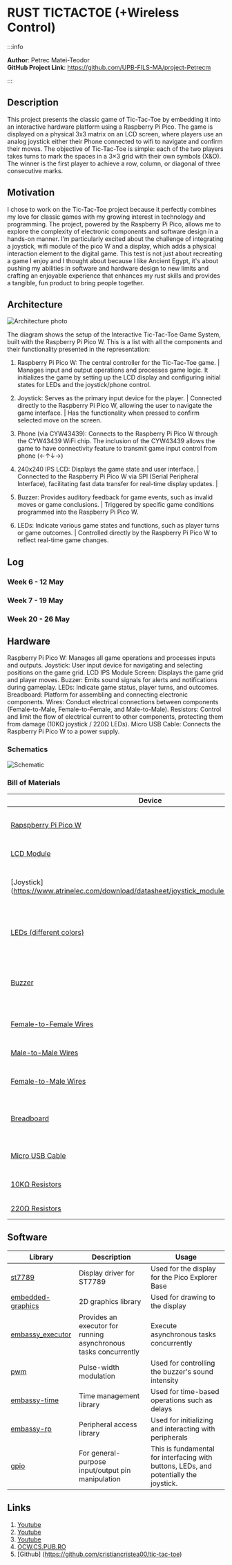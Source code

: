 # RUST TICTACTOE (+Wireless Control)

:::info 

**Author**: Petrec Matei-Teodor \
**GitHub Project Link**: https://github.com/UPB-FILS-MA/project-Petrecm

:::

## Description

This project presents the classic game of Tic-Tac-Toe by embedding it into an interactive hardware platform using a Raspberry Pi Pico. The game is displayed on a physical 3x3 matrix on an LCD screen, where players use an analog joystick either their Phone connected to wifi to navigate and confirm their moves. The objective of Tic-Tac-Toe is simple: each of the two players takes turns to mark the spaces in a 3×3 grid with their own symbols (X&O). The winner is the first player to achieve a row, column, or diagonal of three consecutive marks.

## Motivation

I chose to work on the Tic-Tac-Toe project because it perfectly combines my love for classic games with my growing interest in technology and programming. The project, powered by the Raspberry Pi Pico, allows me to explore the complexity of electronic components and software design in a hands-on manner. I’m particularly excited about the challenge of integrating a joystick, wifi module of the pico W and a display, which adds a physical interaction element to the digital game. This test is not just about recreating a game I enjoy and I thought about because I like Ancient Egypt, it's about pushing my abilities in software and hardware design to new limits and crafting an enjoyable experience that enhances my rust skills and provides a tangible, fun product to bring people together.

## Architecture 

![Architecture photo](./architechture.jpg)

The diagram shows the setup of the Interactive Tic-Tac-Toe Game System, built with the Raspberry Pi Pico W. This is a list with all the components and their functionality presented in the representation:

1) Raspberry Pi Pico W: The central controller for the Tic-Tac-Toe game. | Manages input and output operations and processes game logic.
It initializes the game by setting up the LCD display and configuring initial states for LEDs and the joystick/phone control.

2) Joystick: Serves as the primary input device for the player. | Connected directly to the Raspberry Pi Pico W, allowing the user to navigate the game interface. | Has the functionality when pressed to confirm selected move on the screen.

3) Phone (via CYW43439): Connects to the Raspberry Pi Pico W through the CYW43439 WiFi chip.
The inclusion of the CYW43439 allows the game to have connectivity feature to transmit game input control from phone (←↑↓→)

4) 240x240 IPS LCD: Displays the game state and user interface. | Connected to the Raspberry Pi Pico W via SPI (Serial Peripheral Interface), facilitating fast data transfer for real-time display updates. | 

5) Buzzer: Provides auditory feedback for game events, such as invalid moves or game conclusions. | Triggered by specific game conditions programmed into the Raspberry Pi Pico W.

6) LEDs: Indicate various game states and functions, such as player turns or game outcomes. | Controlled directly by the Raspberry Pi Pico W to reflect real-time game changes.


<!-- ![3D Schematic](./obj.mtl)
![3D Schematic in TinkerCad](./tinker.obj) -->

## Log

<!-- write every week your progress here -->

### Week 6 - 12 May

### Week 7 - 19 May

### Week 20 - 26 May

## Hardware

Raspberry Pi Pico W: Manages all game operations and processes inputs and outputs.
Joystick: User input device for navigating and selecting positions on the game grid.
LCD IPS Module Screen: Displays the game grid and player moves.
Buzzer: Emits sound signals for alerts and notifications during gameplay.
LEDs: Indicate game status, player turns, and outcomes.
Breadboard: Platform for assembling and connecting electronic components.
Wires: Conduct electrical connections between components (Female-to-Male, Female-to-Female, and Male-to-Male).
Resistors: Control and limit the flow of electrical current to other components, protecting them from damage (10KΩ joystick / 220Ω LEDs).
Micro USB Cable: Connects the Raspberry Pi Pico W to a power supply.

### Schematics

![Schematic](kicadschematic.png)

### Bill of Materials

<!-- Fill out this table with all the hardware components that you might need.

The format is 
```
| [Device](link://to/device) | This is used ... | [price](link://to/store) |

```

-->

| Device | Usage | Price |
|--------|--------|-------|
| [Rapspberry Pi Pico W](https://www.raspberrypi.com/documentation/microcontrollers/raspberry-pi-pico.html) | The microcontroller with Wi-Fi connectivity | [35 RON](https://www.optimusdigital.ro/en/raspberry-pi-boards/12394-raspberry-pi-pico-w.html) |
| [LCD Module](https://www.waveshare.com/wiki/1.3inch_LCD_Module) | Display | [71.59 RON](https://www.emag.ro/ecran-lcd-waveshare-1-54-inch-240x240-compatibil-cu-raspberry-pi-arduino-albastru-1-54inchlcdmodulewaveshare18079/pd/DVXYXQMBM/l) |
| [Joystick] (https://www.atrinelec.com/download/datasheet/joystick_module(Atrinelec.com).pdf) | Bi-axial module for movement and confirming action | [5,35 RON](https://www.optimusdigital.ro/ro/senzori-senzori-de-atingere/742-modul-joystick-ps2-biaxial-negru-cu-5-pini.html) |
| [LEDs (different colors)](https://www.farnell.com/datasheets/1498852.pdf) | Using different color LEDs we state player row and game winner | [0.5 RON per LED](https://ardushop.ro/ro/electronica/299-led-5mm.html?search_query=LED&results=242) |
| [Buzzer](https://components101.com/misc/buzzer-pinout-working-datasheet) | Goes off when a wrong movement is detected and when game is finished | [4 RON](https://ardushop.ro/ro/electronica/194-buzzer.html?search_query=buzzer&results=16) |
| [Female-to-Female Wires](https://www.optimusdigital.ro/en/wires-with-connectors/880-fire-colorate-mama-mama-10p-10-cm.html?search_query=wires&results=565) | For connections | [3 lei per pack](https://www.optimusdigital.ro/en/wires-with-connectors/880-fire-colorate-mama-mama-10p-10-cm.html?search_query=wires&results=565) |
| [Male-to-Male Wires](https://www.optimusdigital.ro/en/wires-with-connectors/885-wires-male-male-10p-10cm.html?search_query=wires&results=565) | For connections | [9 lei for 3 packs](https://www.optimusdigital.ro/en/wires-with-connectors/885-wires-male-male-10p-10cm.html?search_query=wires&results=565) |
| [Female-to-Male Wires](https://ardushop.ro/ro/electronica/23-40-x-dupont-cables-female-male-10cm.html?search_query=fire&results=203) | For connections | [5 lei per pack](https://ardushop.ro/ro/electronica/23-40-x-dupont-cables-female-male-10cm.html?search_query=fire&results=203) |
| [Breadboard](https://components101.com/sites/default/files/component_datasheet/Breadboard%20Datasheet.pdfn) | To assembly and connect different components on it | [10 RON](https://ardushop.ro/ro/electronica/33-breadboard-830.html?search_query=breadboard&results=31) |
| [Micro USB Cable](https://www.optimusdigital.ro/en/usb-cables/4576-cablu-albastru-micro-usb.html?search_query=usb+to+micro+usb&results=516) | To power the Raspberry Pi Pico W | [3 lei](https://www.optimusdigital.ro/en/usb-cables/4576-cablu-albastru-micro-usb.html?search_query=usb+to+micro+usb&results=516) |
| [10KΩ Resistors](https://ardushop.ro/ro/electronica/211-rezistenta-14w-1-buc.html#/96-valoare_rezistenta-10k) | For the Joystick | [0.5 lei for 2](https://ardushop.ro/ro/electronica/211-rezistenta-14w-1-buc.html#/96-valoare_rezistenta-10k) |
| [220Ω Resistors](https://ardushop.ro/ro/electronica/211-rezistenta-14w-1-buc.html#/83-valoare_rezistenta-220r) | For the LEDs | [1 lei for 3](https://ardushop.ro/ro/electronica/211-rezistenta-14w-1-buc.html#/83-valoare_rezistenta-220r) |

## Software

| Library | Description | Usage |
|---------|-------------|-------|
| [st7789](https://github.com/almindor/st7789) | Display driver for ST7789 | Used for the display for the Pico Explorer Base |
| [embedded-graphics](https://github.com/embedded-graphics/embedded-graphics) | 2D graphics library | Used for drawing to the display |
| [embassy_executor](https://github.com/embassy-rs/embassy) | Provides an executor for running asynchronous tasks concurrently | Execute asynchronous tasks concurrently  |
| [pwm](https://docs.embassy.dev/embassy-nrf/git/nrf52840/pwm/index.html)|Pulse-width modulation |Used for controlling the buzzer's sound intensity |
| [embassy-time](https://embassy.dev/book/dev/time_keeping.html)|Time management library  |Used for time-based operations such as delays |
| [embassy-rp](https://docs.embassy.dev/embassy-rp/git/rp2040/index.html)| Peripheral access library |Used for initializing and interacting with peripherals |
| [gpio](https://docs.embassy.dev/embassy-stm32/git/stm32c011d6/gpio/index.html)|For general-purpose input/output pin manipulation | This is fundamental for interfacing with buttons, LEDs, and potentially the joystick. |

## Links

<!-- Add a few links that inspired you and that you think you will use for your project -->

1. [Youtube](https://www.youtube.com/watch?v=nTjrw7LEu5E&pp=ygUTYXJkdWlubyAgIHRpY3RhY3RvZQ%3D%3D)
2. [Youtube](https://www.youtube.com/watch?v=U741QL8LzZM&t=3595s&pp=ygUbdGljdGFjdG9lIHJhc3BiZXJyeSBwaSBwaWNv)
3. [Youtube](https://www.youtube.com/watch?v=80g4MKgLtKc&pp=ygUbdGljdGFjdG9lIHJhc3BiZXJyeSBwaSBwaWNv)
4. [OCW.CS.PUB.RO](https://ocw.cs.pub.ro/courses/pm/prj2023/drtranca/x_si_o)
5. [Github] (https://github.com/cristiancristea00/tic-tac-toe)
